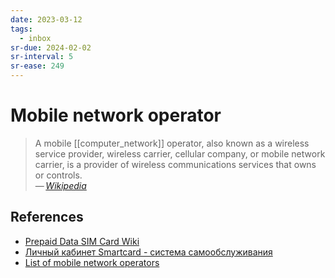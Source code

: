 ```yaml
---
date: 2023-03-12
tags:
  - inbox
sr-due: 2024-02-02
sr-interval: 5
sr-ease: 249
---
```


# Mobile network operator

> A mobile [[computer_network]] operator, also known as a wireless service
> provider, wireless carrier, cellular company, or mobile network carrier, is a
> provider of wireless communications services that owns or controls.\
> — <cite>[Wikipedia](https://en.wikipedia.org/wiki/Mobile_network_operator)</cite>

## References

- [Prepaid Data SIM Card Wiki](https://prepaid-data-sim-card.fandom.com/wiki/Prepaid_SIM_with_data)
- [Личный кабинет Smartcard - система самообслуживания](https://lk.smcard.ru/session/new)
- [List of mobile network operators](https://en.wikipedia.org/wiki/List_of_mobile_network_operators)
